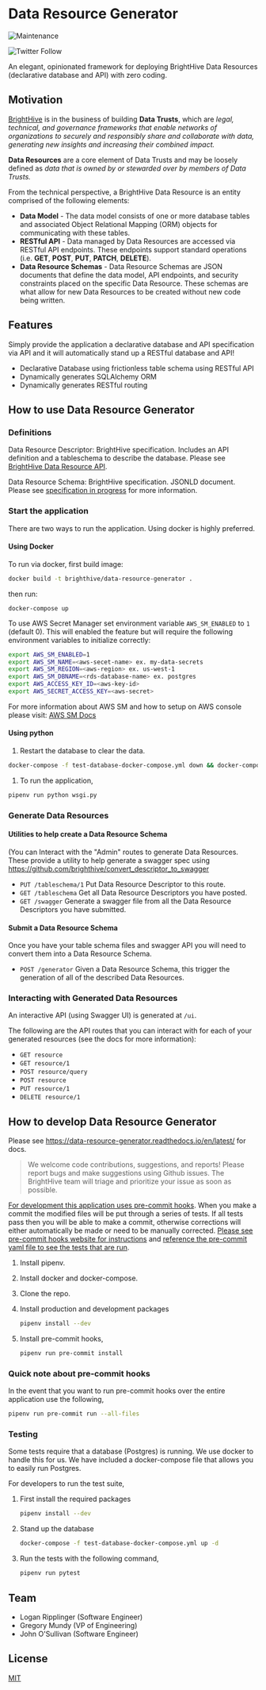 # Data Resource Generator

![Maintenance](https://img.shields.io/maintenance/yes/2020)

<!-- ![GitHub release (latest SemVer)](https://img.shields.io/github/v/release/brighthive/data-resource) -->
<!-- ![GitHub commits since latest release (by SemVer)](https://img.shields.io/github/commits-since/brighthive/data-resource-api/v1.1.1) -->

<!-- ![GitHub commit activity](https://img.shields.io/github/commit-activity/m/brighthive/data-resource) -->

<!-- ![GitHub Pipenv locked Python version](https://img.shields.io/github/pipenv/locked/python-version/brighthive/data-resource) -->

<!-- ![CircleCI](https://img.shields.io/circleci/build/github/brighthive/data-resource) -->

<!-- ![GitHub](https://img.shields.io/github/license/brighthive/data-resource) -->

<!-- ![Coveralls github](https://img.shields.io/coveralls/github/brighthive/data-resource) -->

![Twitter Follow](https://img.shields.io/twitter/follow/brighthiveio?style=social)

An elegant, opinionated framework for deploying BrightHive Data Resources (declarative database and API) with zero coding.

## Motivation

[BrightHive](https://brighthive.io) is in the business of building **Data Trusts**, which are *legal, technical, and governance frameworks that enable networks of organizations to securely and responsibly share and collaborate with data, generating new insights and increasing their combined impact.*

**Data Resources** are a core element of Data Trusts and may be loosely defined as *data that is owned by or stewarded over by members of Data Trusts.*

From the technical perspective, a BrightHive Data Resource is an entity comprised of the following elements:

- **Data Model** - The data model consists of one or more database tables and associated Object Relational Mapping (ORM) objects for communicating with these tables.
- **RESTful API** - Data managed by Data Resources are accessed via RESTful API endpoints. These endpoints support standard operations (i.e. **GET**, **POST**, **PUT**, **PATCH**, **DELETE**).
- **Data Resource Schemas** - Data Resource Schemas are JSON documents that define the data model, API endpoints, and security constraints placed on the specific Data Resource. These schemas are what allow for new Data Resources to be created without new code being written.

## Features

Simply provide the application a declarative database and API specification via API and it will automatically stand up a RESTful database and API!

- Declarative Database using frictionless table schema using RESTful API
- Dynamically generates SQLAlchemy ORM
- Dynamically generates RESTful routing

<!--
### Supported -- tested
- Generate database from table schema
- Many to many
- Many to one
- Automatic REST API

### Assumed supported -- untested
- one to one ?

### Not supported yet
- many to many self-referential

### Future
- Enable/disable HTTP routes -->

## How to use Data Resource Generator

### Definitions

Data Resource Descriptor: BrightHive specification. Includes an API definition and a tableschema to describe the database. Please see [BrightHive Data Resource API](https://github.com/brighthive/data-resource-api).

Data Resource Schema: BrightHive specification. JSONLD document. Please see [specification in progress](example.com) for more information.

### Start the application

There are two ways to run the application. Using docker is highly preferred.

#### Using Docker

To run via docker, first build image:

```bash
docker build -t brighthive/data-resource-generator .
```

then run:

```###bash
docker-compose up
```

To use AWS Secret Manager set environment variable `AWS_SM_ENABLED` to `1` (default 0). This will enabled the feature but will require the following environment variables to initialize correctly:

```bash
export AWS_SM_ENABLED=1
export AWS_SM_NAME=<aws-secet-name> ex. my-data-secrets
export AWS_SM_REGION=<aws-region> ex. us-west-1
export AWS_SM_DBNAME=<rds-database-name> ex. postgres
export AWS_ACCESS_KEY_ID=<aws-key-id>
export AWS_SECRET_ACCESS_KEY=<aws-secret>
```
For more information about AWS SM and how to setup on AWS console please visit: <a href="https://aws.amazon.com/secrets-manager/">AWS SM Docs</a>

#### Using python

1. Restart the database to clear the data.

```bash
docker-compose -f test-database-docker-compose.yml down && docker-compose -f test-database-docker-compose.yml up -d
```

1. To run the application,

```bash
pipenv run python wsgi.py
```

### Generate Data Resources

#### Utilities to help create a Data Resource Schema

(You can Interact with the "Admin" routes to generate Data Resources. These provide a utility to help generate a swagger spec using https://github.com/brighthive/convert_descriptor_to_swagger

- `PUT /tableschema/1` Put Data Resource Descriptor to this route.
- `GET /tableschema` Get all Data Resource Descriptors you have posted.
- `GET /swagger` Generate a swagger file from all the Data Resource Descriptors you have submitted.

#### Submit a Data Resource Schema

Once you have your table schema files and swagger API you will need to convert them into a Data Resource Schema.

- `POST /generator` Given a Data Resource Schema, this trigger the generation of all of the described Data Resources.

### Interacting with Generated Data Resources

An interactive API (using Swagger UI) is generated at `/ui`.

The following are the API routes that you can interact with for each of your generated resources (see the docs for more information):

- `GET resource`
- `GET resource/1`
- `POST resource/query`
- `POST resource`
- `PUT resource/1`
- `DELETE resource/1`

## How to develop Data Resource Generator

Please see https://data-resource-generator.readthedocs.io/en/latest/ for docs.

> We welcome code contributions, suggestions, and reports! Please report bugs and make suggestions using Github issues. The BrightHive team will triage and prioritize your issue as soon as possible.

[For development this application uses pre-commit hooks](https://pre-commit.com/). When you make a commit the modified files will be put through a series of tests. If all tests pass then you will be able to make a commit, otherwise corrections will either automatically be made or need to be manually corrected. [Please see pre-commit hooks website for instructions](https://pre-commit.com/) and [reference the pre-commit yaml file to see the tests that are run](.pre-commit-config.yaml).

1. Install pipenv.
1. Install docker and docker-compose.
1. Clone the repo.
1. Install production and development packages

    ```bash
    pipenv install --dev
    ```

1. Install pre-commit hooks,

    ```bash
    pipenv run pre-commit install
    ```

### Quick note about pre-commit hooks

In the event that you want to run pre-commit hooks over the entire application use the following,

```bash
pipenv run pre-commit run --all-files
```

### Testing

Some tests require that a database (Postgres) is running. We use docker to handle this for us. We have included a docker-compose file that allows you to easily run Postgres.

For developers to run the test suite,

1. First install the required packages

    ```bash
    pipenv install --dev
    ```

1. Stand up the database

    ```bash
    docker-compose -f test-database-docker-compose.yml up -d
    ```
    <!-- docker run --name data_resource_test_database -e POSTGRES_PASSWORD=test_password -e POSTGRES_USER=test_user -e POSTGRES_DATABASE=data_resource_dev -d postgres -->

1. Run the tests with the following command,

    ```bash
    pipenv run pytest
    ```

## Team

- Logan Ripplinger (Software Engineer)
- Gregory Mundy (VP of Engineering)
- John O'Sullivan (Software Engineer)

## License

[MIT](LICENSE)
